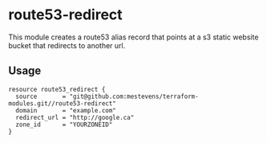 # route53-redirect

This module creates a route53 alias record that points at a s3 static website bucket that redirects to another url.

## Usage

```hcl-terraform
resource route53_redirect {
  source       = "git@github.com:mestevens/terraform-modules.git//route53-redirect"
  domain       = "example.com"
  redirect_url = "http://google.ca"
  zone_id      = "YOURZONEID"
}
```
